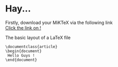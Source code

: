# Hay...  
Firstly, download your MiKTeX via the following link  
[Click the link on !](https://miktex.org/download)

The basic layout of a LaTeX file  
```
\documentclass{article}
\begin{document}
 Hello Guys !
\end{document}
```

